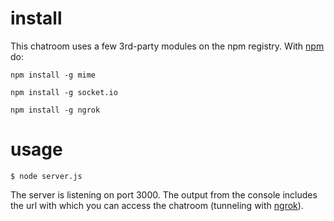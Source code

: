 # install

This chatroom uses a few 3rd-party modules on the npm registry. With [npm](http://npmjs.org) do:

```
npm install -g mime
```

```
npm install -g socket.io
```

```
npm install -g ngrok
```

# usage


```
$ node server.js
```

The server is listening on port 3000. The output from the console includes the url with which you can access the chatroom (tunneling with [ngrok](https://npmjs.org/package/ngrok)). 

